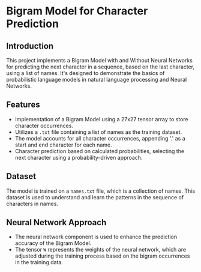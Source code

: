 # Bigram Model for Character Prediction

## Introduction
This project implements a Bigram Model with and Without Neural Networks for predicting the next character in a sequence, based on the last character, using a list of names. It's designed to demonstrate the basics of probabilistic language models in natural language processing and Neural Networks.

## Features
- Implementation of a Bigram Model using a 27x27 tensor array to store character occurrences.
- Utilizes a `.txt` file containing a list of names as the training dataset.
- The model accounts for all character occurrences, appending '.' as a start and end character for each name.
- Character prediction based on calculated probabilities, selecting the next character using a probability-driven approach.

## Dataset
The model is trained on a `names.txt` file, which is a collection of names. This dataset is used to understand and learn the patterns in the sequence of characters in names.

## Neural Network Approach
- The neural network component is used to enhance the prediction accuracy of the Bigram Model.
- The tensor `W` represents the weights of the neural network, which are adjusted during the training process based on the bigram occurrences in the training data.
